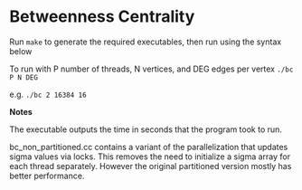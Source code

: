 Betweenness Centrality
======================

Run ```make``` to generate the required executables, then run using the syntax below
  
To run with P number of threads, N vertices, and DEG edges per vertex
    ```./bc P N DEG```

e.g.
    ```./bc 2 16384 16```

**Notes**

The executable outputs the time in seconds that the program took to run.

bc_non_partitioned.cc contains a variant of the parallelization that updates sigma values via locks. This removes the need to initialize a sigma array for each thread separately. However the original partitioned version mostly has better performance.
